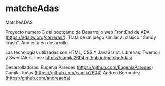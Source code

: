 # matcheAdas

MatcheADAS

Proyecto numero 3 del bootcamp de Desarrollo web FrontEnd de ADA (https://adaitw.org/carreras/).
Trata de un juego similar al clásico "Candy crash". Aun esta en desarrollo.

Las tecnologías utilizadas son HTML, CSS Y JavaScript. Librerías: Twemoji y SweetAlert.
Link: https://camila2604.github.io/matcheAdas/


Desarrolladoras: 
Eugenia Paredes (https://github.com/EugeniaParedes) 
Camila Tuñas (https://github.com/camila2604) 
Andrea Bermudez (https://github.com/andreaeba)
